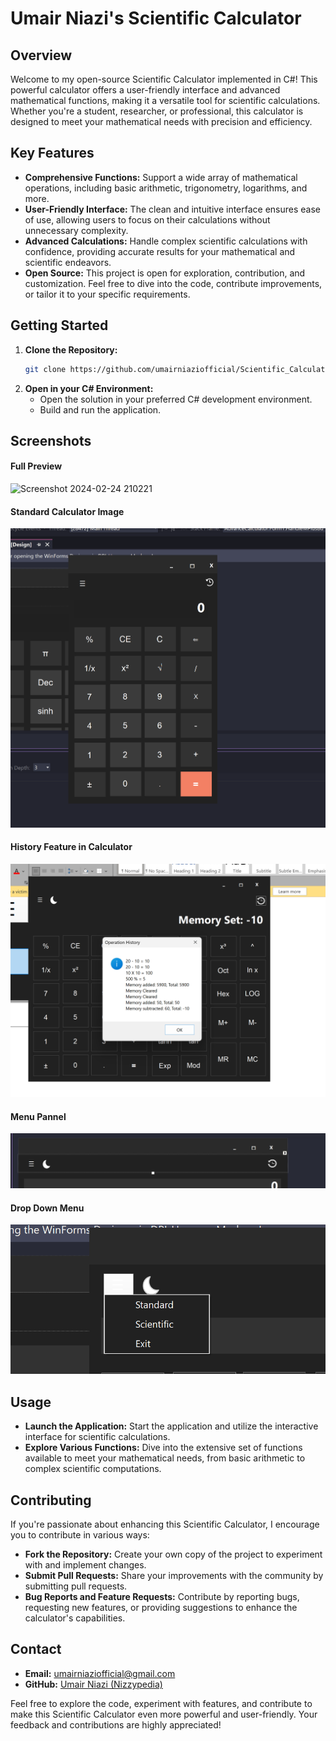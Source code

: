 # Umair Niazi's Scientific Calculator

## Overview
Welcome to my open-source Scientific Calculator implemented in C#! This powerful calculator offers a user-friendly interface and advanced mathematical functions, making it a versatile tool for scientific calculations. Whether you're a student, researcher, or professional, this calculator is designed to meet your mathematical needs with precision and efficiency.

## Key Features
- **Comprehensive Functions:** Support a wide array of mathematical operations, including basic arithmetic, trigonometry, logarithms, and more.
- **User-Friendly Interface:** The clean and intuitive interface ensures ease of use, allowing users to focus on their calculations without unnecessary complexity.
- **Advanced Calculations:** Handle complex scientific calculations with confidence, providing accurate results for your mathematical and scientific endeavors.
- **Open Source:** This project is open for exploration, contribution, and customization. Feel free to dive into the code, contribute improvements, or tailor it to your specific requirements.

## Getting Started
1. **Clone the Repository:**
    ```bash
    git clone https://github.com/umairniaziofficial/Scientific_Calculator.git
    ```
2. **Open in your C# Environment:**
    - Open the solution in your preferred C# development environment.
    - Build and run the application.

## Screenshots

#### Full Preview 
![Screenshot 2024-02-24 210221](/assets/Screenshot%202024-02-24%20210221_sfil12w7x.png)

#### Standard Calculator Image
![Screenshot 2024-02-24 210221](/assets/Standard.png)

#### History Feature in Calculator 
![Screenshot 2024-02-24 210221](/assets/History_Feature.png)

#### Menu Pannel
![Screenshot 2024-02-24 210221](/assets/Menus.png)

#### Drop Down Menu
![Screenshot 2024-02-24 210221](/assets/DropDown.png)

## Usage
- **Launch the Application:** Start the application and utilize the interactive interface for scientific calculations.
- **Explore Various Functions:** Dive into the extensive set of functions available to meet your mathematical needs, from basic arithmetic to complex scientific computations.

## Contributing
If you're passionate about enhancing this Scientific Calculator, I encourage you to contribute in various ways:
- **Fork the Repository:** Create your own copy of the project to experiment with and implement changes.
- **Submit Pull Requests:** Share your improvements with the community by submitting pull requests.
- **Bug Reports and Feature Requests:** Contribute by reporting bugs, requesting new features, or providing suggestions to enhance the calculator's capabilities.

## Contact
- **Email:** umairniaziofficial@gmail.com
- **GitHub:** [Umair Niazi (Nizzypedia)](https://github.com/umairniaziofficial)

Feel free to explore the code, experiment with features, and contribute to make this Scientific Calculator even more powerful and user-friendly. Your feedback and contributions are highly appreciated!
